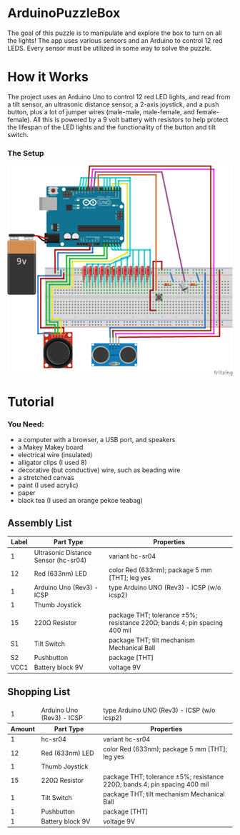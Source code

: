 # ArduinoPuzzleBox

<p>The goal of this puzzle is to manipulate and explore the box to turn on all the lights! The app uses various sensors and an Arduino to control 12 red LEDS. Every sensor must be utilized in some way to solve the puzzle.</p>

<h1>How it Works</h1>

<p>The project uses an Arduino Uno to control 12 red LED lights, and read from a tilt sensor, an ultrasonic distance sensor, a 2-axis joystick, and a push button, plus a lot of jumper wires (male-male, male-female, and female-female). All this is powered by a 9 volt battery with resistors to help protect the lifespan of the LED lights and the functionality of the button and tilt switch.</p>

<h3>The Setup</h3>
<img src="Fritzing Exports/startingSketch_bb.png" alt='how it works' width="800">

<h1>Tutorial</h1>
<h3>You Need:</h3>
<ul>
<li>a computer with a browser, a USB port, and speakers</li>
<li>a Makey Makey board</li>
<li>electrical wire (insulated)</li>
<li>alligator clips (I used 8)</li>
<li>decorative (but conductive) wire, such as beading wire</li>
<li>a stretched canvas</li>
<li>paint (I used acrylic)</li>
<li>paper</li>
<li>black tea (I used an orange pekoe teabag)</li>
</ul>

<h2>Assembly List</h2>
<table>

  <thead>
   <tr>
    <th>Label</th>
    <th>Part Type</th>
    <th>Properties</th>
    </tr>
  </thead>
  <tbody>
  <tr>
    <td>1</td>
    <td>Ultrasonic Distance Sensor (hc-sr04)</td>
    <td class="props">variant hc-sr04</td>
</tr><tr>
    <td>12</td>
    <td>Red (633nm) LED</td>
    <td class="props">color Red (633nm); package 5 mm [THT]; leg yes</td>
</tr><tr>
    <td>1</td>
    <td>Arduino Uno (Rev3) - ICSP</td>
    <td class="props">type Arduino UNO (Rev3) - ICSP (w/o icsp2)</td>
</tr><tr>
    <td>1</td>
    <td>Thumb Joystick</td>
    <td class="props"></td>
</tr><tr>
    <td>15</td>
    <td>220Ω Resistor</td>
    <td class="props">package THT; tolerance ±5%; resistance 220Ω; bands 4; pin spacing 400 mil</td>
</tr><tr>
    <td>S1</td>
    <td>Tilt Switch</td>
    <td class="props">package THT; tilt mechanism Mechanical Ball</td>
</tr><tr>
    <td>S2</td>
    <td>Pushbutton</td>
    <td class="props">package [THT]</td>
</tr><tr>
    <td>VCC1</td>
    <td>Battery block 9V</td>
    <td class="props">voltage 9V</td>
</tr>
  </tbody>
</table>
<h2>Shopping List</h2>
<table>
  <thead>
<tr>
    <td>1</td>
    <td>Arduino Uno (Rev3) - ICSP</td>
    <td class="props">type Arduino UNO (Rev3) - ICSP (w/o icsp2)</td>
</tr><tr>
    <th>Amount</th>
    <th>Part Type</th>
    <th>Properties</th>
    </tr>
  </thead>
  <tbody>
<tr>
    <td>1</td>
    <td>hc-sr04</td>
    <td class="props">variant hc-sr04</td>
</tr><tr>
    <td>12</td>
    <td>Red (633nm) LED</td>
    <td class="props">color Red (633nm); package 5 mm [THT]; leg yes</td>
</tr><tr>
    <td>1</td>
    <td>Thumb Joystick</td>
    <td class="props"></td>
</tr><tr>
    <td>15</td>
    <td>220Ω Resistor</td>
    <td class="props">package THT; tolerance ±5%; resistance 220Ω; bands 4; pin spacing 400 mil</td>
</tr><tr>
    <td>1</td>
    <td>Tilt Switch</td>
    <td class="props">package THT; tilt mechanism Mechanical Ball</td>
</tr><tr>
    <td>1</td>
    <td>Pushbutton</td>
    <td class="props">package [THT]</td>
</tr><tr>
    <td>1</td>
    <td>Battery block 9V</td>
    <td class="props">voltage 9V</td>
</tr>
  </tbody>
</table>

